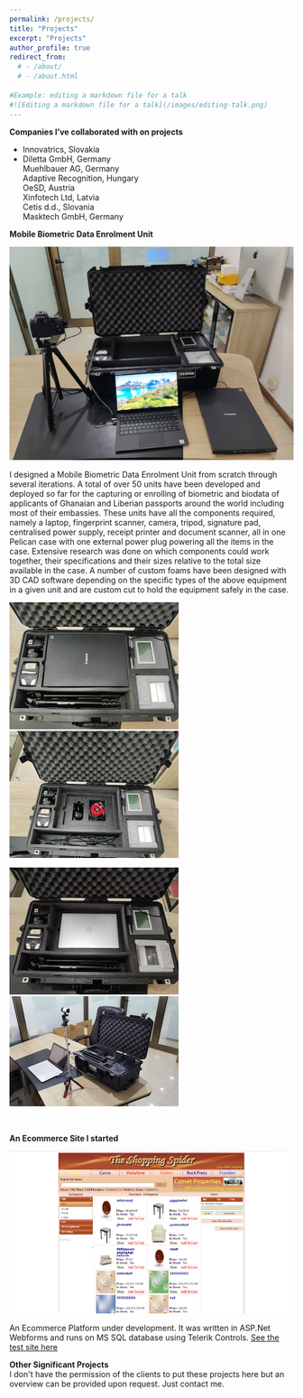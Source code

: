```yaml
---
permalink: /projects/
title: "Projects"
excerpt: "Projects"
author_profile: true
redirect_from: 
  # - /about/
  # - /about.html

#Example: editing a markdown file for a talk
#![Editing a markdown file for a talk](/images/editing-talk.png)
---
```


**Companies I’ve collaborated with on projects**  
- Innovatrics, Slovakia   
- Diletta GmbH, Germany   
Muehlbauer AG, Germany   
Adaptive Recognition, Hungary   
OeSD, Austria   
Xinfotech Ltd, Latvia   
Cetis d.d., Slovania   
Masktech GmbH, Germany   
  


**Mobile Biometric Data Enrolment Unit**  

<p align="center">
  <img src="/images/mobile_unit.jpg" />
</p>

I designed a Mobile Biometric Data Enrolment Unit from scratch through several iterations. A total of over 50 units have been developed and deployed so far for the capturing or enrolling of biometric and biodata of applicants of Ghanaian and Liberian passports around the world including most of their embassies. These units have all the components required, namely a laptop, fingerprint scanner, camera, tripod, signature pad, centralised power supply, receipt printer and document scanner, all in one Pelican case with one external power plug powering all the items in the case. Extensive research was done on which components could work together, their specifications and their sizes relative to the total size available in the case. A number of custom foams have been designed with 3D CAD software depending on the specific types of the above equipment in a given unit and are custom cut to hold the equipment safely in the case.

![Mobile Enrolment Unit](/images/mobile_unit_2.jpg)
![Mobile Enrolment Unit](/images/mobile_unit_3.jpg)

![Mobile Enrolment Unit](/images/mobile_unit_1.jpg)
![Mobile Enrolment Unit](/images/mobile_unit_4.jpg)

<br >

**An Ecommerce Site I started**  

<p align="center">
  <img src="/images/ecommerce.png" />
</p>
An Ecommerce Platform under development. It was written in ASP.Net Webforms and runs on MS SQL database using Telerik Controls.
<a href="http://testshop.oxygenegroup.com" target="_blank">See the test site here</a>


<br >

**Other Significant Projects**   
I don't have the permission of the clients to put these projects here but an overview can be provided upon request. Just contact me.